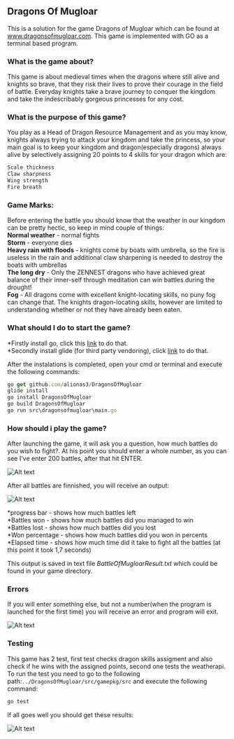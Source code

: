 ## Dragons Of Mugloar
This is a solution for the game Dragons of Mugloar which can be found at www.dragonsofmugloar.com. This game is implemented with GO as a terminal based program.

<h3><b>What is the game about?</b></h3>

This game is about medieval times when the dragons where still alive and knights so brave, that they risk their lives to prove their courage in the field of battle. Everyday knights take a brave journey to conquer the kingdom and take the indescribably gorgeous princesses for any cost.

<h3><b>What is the purpose of this game?</b></h3>

You play as a Head of Dragon Resource Management and as you may know, knights always trying to attack your kingdom and take the princess, so your main goal is to keep your kingdom and dragon(especially dragons) always alive by selectively assigning 20 points to 4 skills for your dragon which are:
```javascript
Scale thickness
Claw sharpness
Wing strength
Fire breath
```
<h3><b>Game Marks:</b></h3>

Before entering the battle you should know that the weather in our kingdom can be pretty hectic, so keep in mind couple of things:
<br />**Normal weather** - normal fights
<br />**Storm** - everyone dies
<br />**Heavy rain with floods** - knights come by boats with umbrella, so the fire is useless in the rain and additional claw sharpening is needed to destroy the boats with umbrellas
<br />**The long dry** - Only the ZENNEST dragons who have achieved great balance of their inner-self through meditation can win battles during the drought!
<br />**Fog** - All dragons come with excellent knight-locating skills, no puny fog can change that. The knights dragon-locating skills, however are limited to understanding whether or not they have already been eaten.

<h3><b>What should I do to start the game?</b></h3>

*Firstly install go, click this [link](https://golang.org/doc/install) to do that.<br>
*Secondly install glide (for third party vendoring), click  [link](https://github.com/Masterminds/glide) to do that.<br>

After the instalations is completed, open your cmd or terminal and execute the following commands:

```javascript
go get github.com/alionas3/DragonsOfMugloar
glide install
go install DragonsOfMugloar
go build DragonsOfMugloar
go run src\dragonsofmugloar\main.go
```

<h3><b>How should i play the game?</b></h3>

After launching the game, it will ask you a question, how much battles do you wish to fight?. At his point you should enter a whole number, as you can see I've enter 200 battles, after that hit ENTER.

![Alt text](http://i.imgur.com/RnLV7L8.png)

After all battles are finnished, you will receive an output:

![Alt text](http://i.imgur.com/xDTV1sc.png)

*progress bar - shows how much battles left<br>
*Battles won - shows how much battles did you managed to win<br>
*Battles lost - shows how much battles did you lost<br>
*Won percentage - shows how much battles did you won in percents<br>
*Elapsed time - shows how much time did it take to fight all the battles (at this point it took 1,7 seconds)

This output is saved in text file *BattleOfMugloarResult.txt* which could be found in your game directory.

<h3><b>Errors</b></h3>

If you will enter something else, but not a number(when the program is launched for the first time) you will receive an error and program will exit.

![Alt text](http://i.imgur.com/bAdzd2c.png)

<h3><b>Testing</b></h3>

This game has 2 test, first test checks dragon skills assigment and also check if he wins with the assigned points, second one tests the weatherapi. To run the test you need to go to the following path:```../DragonsOfMugloar/src/gamepkg/src``` and execute the following command:
```javascript
go test
```

If all goes well you should get these results:


![Alt text](http://i.imgur.com/h3JVSZZ.png)
